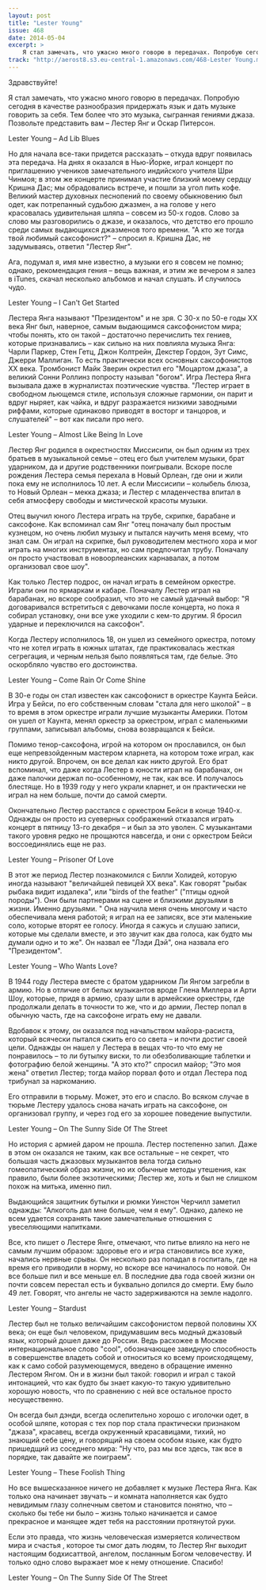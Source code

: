 ```yaml
---
layout: post
title: "Lester Young"
issue: 468
date: 2014-05-04
excerpt: >
    Я стал замечать, что ужасно много говорю в передачах. Попробую сегодня в качестве разнообразия придержать язык и дать музыке говорить за себя. Тем более что это музыка, сыгранная гениями джаза. Позвольте представить вам – Лестер Янг и Оскар Питерсон.
track: "http://aerost8.s3.eu-central-1.amazonaws.com/468-Lester Young.mp3"
---
```


Здравствуйте!

Я стал замечать, что ужасно много говорю в передачах. Попробую сегодня в качестве разнообразия придержать язык и дать музыке говорить за себя. Тем более что это музыка, сыгранная гениями джаза. Позвольте представить вам – Лестер Янг и Оскар Питерсон.

Lester Young – Ad Lib Blues

Но для начала все-таки придется рассказать – откуда вдруг появилась эта передача. На днях я оказался в Нью-Йорке, играл концерт по приглашению учеников замечательного индийского учителя Шри Чинмоя; в этом же концерте принимал участие близкий моему сердцу Кришна Дас; мы обрадовались встрече, и пошли за угол пить кофе. Великий мастер духовных песнопений по своему обыкновению был одет, как потрепанный судьбою джазмен, а на голове у него красовалась удивительная шляпа – совсем из 50-х годов. Слово за слово мы разговорились о джазе, и оказалось, что детство его прошло среди самых выдающихся джазменов того времени. "А кто же тогда твой любимый саксофонист?" – спросил я. Кришна Дас, не задумываясь, ответил "Лестер Янг".

Ага, подумал я, имя мне известно, а музыки его я совсем не помню; однако, рекомендация гения – вещь важная, и этим же вечером я залез в iTunes, скачал несколько альбомов и начал слушать. И случилось чудо.

Lester Young – I Can't Get Started

Лестера Янга называют "Президентом" и не зря. С 30-х по 50-е годы XX века Янг был, наверное, самым выдающимся саксофонистом мира; чтобы понять, кто он такой – достаточно перечислить тех гениев, которые признавались – как сильно на них повлияла музыка Янга: Чарли Паркер, Стен Гетц, Джон Колтрейн, Декстер Гордон, Зут Симс, Джерри Маллиган. То есть практически всех основных саксофонистов XX века. Тромбонист Майк Зверин окрестил его "Моцартом джаза", а великий Сонни Роллинз попросту называл "богом". Игра Лестера Янга вызывала даже в журналистах поэтические чувства. "Лестер играет в свободном льющемся стиле, используя сложные гармонии, он парит и вдруг ныряет, как чайка, и вдруг разражается низкими заводными риффами, которые одинаково приводят в восторг и танцоров, и слушателей" – вот как писали про него.

Lester Young – Almost Like Being In Love

Лестер Янг родился в окрестностях Миссисипи, он был одним из трех братьев в музыкальной семье – отец его был учителем музыки, брат ударником, да и другие родственники поигрывали. Вскоре после рождения Лестера семья перехала в Новый Орлеан, где они и жили пока ему не исполнилось 10 лет. А если Миссисипи – колыбель блюза, то Новый Орлеан – мекка джаза; и Лестер с младенчества впитал в себя атмосферу свободы и мистической красоты музыки.

Отец выучил юного Лестера играть на трубе, скрипке, барабане и саксофоне. Как вспоминал сам Янг "отец поначалу был простым кузнецом, но очень любил музыку и пытался научить меня всему, что знал сам. Он играл на скрипке, был руководителем местного хора и мог играть на многих инструментах, но сам предпочитал трубу. Поначалу он просто участвовал в новоорлеанских карнавалах, а потом организовал свое шоу".

Как только Лестер подрос, он начал играть в семейном оркестре. Играли они по ярмаркам и кабаре. Поначалу Лестер играл на барабанах, но вскоре сообразил, что это не самый удачный выбор: "Я договаривался встретиться с девочками после концерта, но пока я собирал установку, они все уже уходили с кем-то другим. Я бросил ударные и переключился на саксофон".

Когда Лестеру исполнилось 18, он ушел из семейного оркестра, потому что не хотел играть в южных штатах, где практиковалась жесткая сегрегация, и черным нельзя было появляться там, где белые. Это оскорбляло чувство его достоинства.

Lester Young – Come Rain Or Come Shine

В 30-е годы он стал известен как саксофонист в оркестре Каунта Бейси. Игра у Бейси, по его собственным словам "стала для него школой" – в то время в этом оркестре играли лучшие музыканты Америки. Потом он ушел от Каунта, менял оркестр за оркестром, играл с маленькими группами, записывал альбомы, снова возвращался к Бейси.

Помимо тенор-саксофона, игрой на котором он прославился, он был еще непревзойденным мастером кларнета, на котором тоже играл, как никто другой. Впрочем, он все делал как никто другой. Его брат вспоминал, что даже когда Лестер в юности играл на барабанах, он даже палочки держал по-особенному, не так, как все. И получалось блестяще. Но в 1939 году у него украли кларнет, и он практически не играл на нем больше, почти до самой смерти.

Окончательно Лестер расстался с оркестром Бейси в конце 1940-х. Однажды он просто из суеверных соображений отказался играть концерт в пятницу 13-го декабря – и был за это уволен. С музыкантами такого уровня редко не прощаются навсегда, и они с оркестром Бейси воссоединялись еще не раз.

Lester Young – Prisoner Of Love

В этот же период Лестер познакомился с Билли Холидей, которую иногда называют "величайшей певицей XX века". Как говорят "рыбак рыбака видит издалека", или "birds of the feather" ("птицы одной породы"). Они были партнерами на сцене и близкими друзьями в жизни. Именно друзьями. " Она научила меня очень многому и часто обеспечивала меня работой; я играл на ее записях, все эти маленькие соло, которые вторят ее голосу. Иногда я сажусь и слушаю записи, которые мы сделали вместе, и это звучит как два голоса, как будто мы думали одно и то же". Он назвал ее "Лэди Дэй", она назвала его "Президентом".

Lester Young – Who Wants Love?

В 1944 году Лестера вместе с братом ударником Ли Янгом загребли в армию. Но в отличие от белых музыкантов вроде Глена Миллера и Арти Шоу, которые, придя в армию, сразу шли в армейские оркестры, где продолжали делать в точности то же, что и до армии, Лестер попал в обычную часть, где на саксофоне играть ему не давали.

Вдобавок к этому, он оказался под начальством майора-расиста, который всячески пытался сжить его со света – и почти достиг своей цели. Однажды он нашел у Лестера в вещах что-то что ему не понравилось – то ли бутылку виски, то ли обезболивающие таблетки и фотографию белой женщины. "А это кто?" спросил майор; "Это моя жена" ответил Лестер; тогда майор порвал фото и отдал Лестера под трибунал за наркоманию.

Его отправили в тюрьму. Может, это его и спасло. Во всяком случае в тюрьме Лестеру удалось снова начать играть на саксофоне, он организовал группу, и через год его за хорошее поведение выпустили.

Lester Young – On The Sunny Side Of The Street

Но история с армией даром не прошла. Лестер постепенно запил. Даже в этом он оказался не таким, как все остальные – не секрет, что большая часть джазовых музыкантов вела тогда сильно гомеопатический образ жизни, но их обычные методы утешения, как правило, были более экзотическими; Лестер же, хоть и был не слишком похож на митька, именно пил.

Выдающийся защитник бутылки и рюмки Уинстон Черчилл заметил однажды: "Алкоголь дал мне больше, чем я ему". Однако, далеко не всем удается сохранять такие замечательные отношения с увеселяющими напитками.

Все, кто пишет о Лестере Янге, отмечают, что питье влияло на него не самым лучшим образом: здоровье его и игра становились все хуже, начались нервные срывы. Он несколько раз попадал в госпиталь, где на время его приводили в норму, но вскоре все начиналось по новой. Он все больше пил и все меньше ел. В последние два года своей жизни он почти совсем перестал есть и буквально допился до смерти. Ему было 49 лет. Говорят, что ангелы не часто задерживаются на земле надолго.

Lester Young – Stardust

Лестер был не только величайшим саксофонистом первой половины XX века; он еще был человеком, придумавшим весь модный джазовый язык, который дошел даже до России. Ведь расхожее в Москве интернациональное слово "cool", обозначающее завидную способность в совершенстве владеть собой и относиться ко всему происходящему, как к само собой разумеющемуся, введено в обращение именно Лестером Янгом. Он и в жизни был такой: говорил и играл с такой интонацией, что как будто бы знает какую-то такую удивительно хорошую новость, что по сравнению с ней все остальное просто несущественно.

Он всегда был дэнди, всегда ослепительно хорошо с иголочки одет, в особой шляпе, которая с тех пор пор стала практически признаком "джаза", красавец, всегда окруженный красавицами, тихий, но знающий себе цену, и говорящий на своем особом языке, как будто пришедщий из соседнего мира: "Ну что, раз мы все здесь, так все в порядке, так давайте же поиграем".

Lester Young – These Foolish Thing

Но все вышесказанное ничего не добавляет к музыке Лестера Янга. Как только она начинает звучать – и комната наполняется как будто невидимым глазу солнечным светом и становится понятно, что – сколько бы тебе ни было – жизнь только начинается и самое прекрасное и манящее ждет тебя на расстоянии протянутой руки.

Если это правда, что жизнь человеческая измеряется количеством мира и счастья , которое ты смог дать людям, то Лестер Янг выходит настоящим бодхисаттвой, ангелом, посланным Богом человечеству. И только одно слово выражает мое к нему отношение. Спасибо!

Lester Young – On The Sunny Side Of The Street
